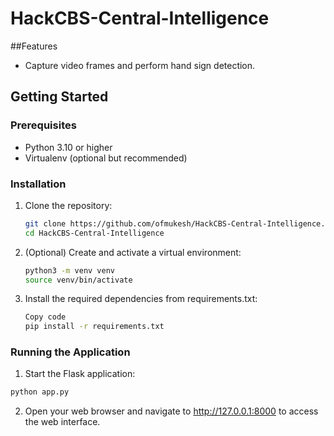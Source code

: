 # HackCBS-Central-Intelligence

##Features

- Capture video frames and perform hand sign detection.


## Getting Started

### Prerequisites

- Python 3.10 or higher
- Virtualenv (optional but recommended)

### Installation

1. Clone the repository:

   ```bash
   git clone https://github.com/ofmukesh/HackCBS-Central-Intelligence.git
   cd HackCBS-Central-Intelligence
   ```

2. (Optional) Create and activate a virtual environment:

    ```bash
    python3 -m venv venv
    source venv/bin/activate
    ```

3. Install the required dependencies from requirements.txt:

    ```bash
    Copy code
    pip install -r requirements.txt
    ```

### Running the Application

1. Start the Flask application:

```bash
python app.py
```

2. Open your web browser and navigate to http://127.0.0.1:8000 to access the web interface.
